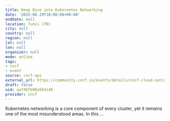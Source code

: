 ```yaml
---
title: Deep Dive into Kubernetes Networking
date: '2025-08-29T18:00:00+00:00'
endDate: null
location: Tunis (TN)
city: null
country: null
region: null
lat: null
lon: null
organizer: null
mode: online
tags:
- cncf
- event
source: cncf-api
external_url: https://community.cncf.io/events/details/cncf-cloud-native-tunis-presents-deep-dive-into-kubernetes-networking/
draft: false
uid: aa746fb90a564146
provider: cncf
---
```

Kubernetes networking is a core component of every cluster, yet it remains one of the most misunderstood areas. In this ...
